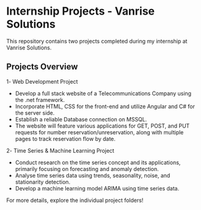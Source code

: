 # Internship Projects - Vanrise Solutions  

This repository contains two projects completed during my internship at Vanrise Solutions.  

## Projects Overview  

1️- Web Development Project 
  - Develop a full stack website of a Telecommunications Company using the .net framework.
  - Incorporate HTML, CSS for the front-end and utilize Angular and C# for the server side.
  - Establish a reliable Database connection on MSSQL.
  - The website will feature various applications for GET, POST, and PUT requests for number reservation/unreservation, along with multiple pages to track reservation flow by date.
    
2️- Time Series & Machine Learning Project 
  - Conduct research on the time series concept and its applications, primarily focusing on forecasting and anomaly detection.
  - Analyse time series data using trends, seasonality, noise, and stationarity detection.
  - Develop a machine learning model ARIMA using time series data.
   

For more details, explore the individual project folders!  

